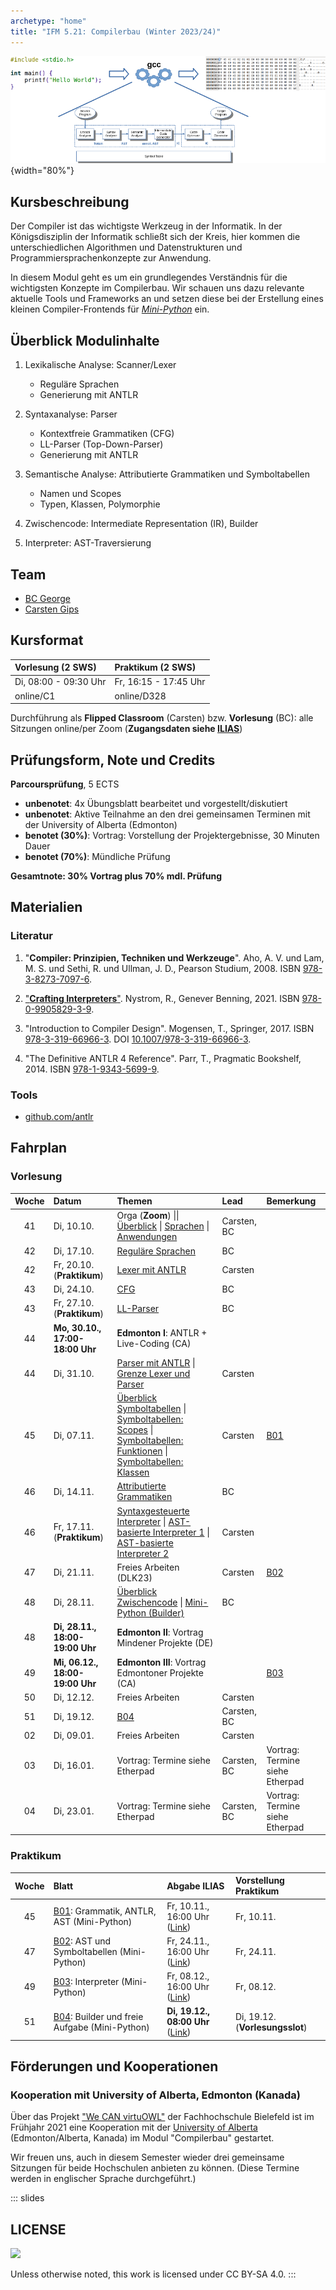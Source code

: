 ```yaml
---
archetype: "home"
title: "IFM 5.21: Compilerbau (Winter 2023/24)"
---
```



![](admin/images/architektur_cb.png){width="80%"}


## Kursbeschreibung

Der Compiler ist das wichtigste Werkzeug in der Informatik. In der Königsdisziplin der
Informatik schließt sich der Kreis, hier kommen die unterschiedlichen Algorithmen und
Datenstrukturen und Programmiersprachenkonzepte zur Anwendung.

In diesem Modul geht es um ein grundlegendes Verständnis für die wichtigsten Konzepte
im Compilerbau. Wir schauen uns dazu relevante aktuelle Tools und Frameworks an und
setzen diese bei der Erstellung eines kleinen Compiler-Frontends für [_Mini-Python_] ein.

[_Mini-Python_]: https://github.com/Compiler-CampusMinden/Mini-Python-Builder


## Überblick Modulinhalte

1.  Lexikalische Analyse: Scanner/Lexer
    *   Reguläre Sprachen
    *   Generierung mit ANTLR

2.  Syntaxanalyse: Parser
    *   Kontextfreie Grammatiken (CFG)
    *   LL-Parser (Top-Down-Parser)
    *   Generierung mit ANTLR

3.  Semantische Analyse: Attributierte Grammatiken und Symboltabellen
    *   Namen und Scopes
    *   Typen, Klassen, Polymorphie

4.  Zwischencode: Intermediate Representation (IR), Builder

5.  Interpreter: AST-Traversierung


## Team

*   [BC George](https://www.hsbi.de/minden/ueber-uns/personenverzeichnis/birgit-christina-george)
*   [Carsten Gips](https://www.hsbi.de/minden/ueber-uns/personenverzeichnis/carsten-gips)


## Kursformat

| Vorlesung (2 SWS)     | Praktikum (2 SWS)     |
|:----------------------|:----------------------|
| Di, 08:00 - 09:30 Uhr | Fr, 16:15 - 17:45 Uhr |
| online/C1             | online/D328           |

Durchführung als **Flipped Classroom** (Carsten) bzw. **Vorlesung** (BC):
alle Sitzungen online/per Zoom (**Zugangsdaten siehe [ILIAS]**)

[ILIAS]: https://www.hsbi.de/elearning/goto.php?target=crs_1091711&client_id=FH-Bielefeld

## Prüfungsform, Note und Credits

**Parcoursprüfung**, 5 ECTS

*   **unbenotet**: 4x Übungsblatt bearbeitet und vorgestellt/diskutiert
*   **unbenotet**: Aktive Teilnahme an den drei gemeinsamen Terminen mit der University of Alberta (Edmonton)
*   **benotet (30%)**: Vortrag: Vorstellung der Projektergebnisse, 30 Minuten Dauer
*   **benotet (70%)**: Mündliche Prüfung

**Gesamtnote: 30% Vortrag plus 70% mdl. Prüfung**


## Materialien

### Literatur

1.  "**Compiler: Prinzipien, Techniken und Werkzeuge**".
    Aho, A. V. und Lam, M. S. und Sethi, R. und Ullman, J. D., Pearson Studium, 2008.
    ISBN [978-3-8273-7097-6](https://fhb-bielefeld.digibib.net/openurl?isbn=978-3-8273-7097-6).

2.  ["**Crafting Interpreters**"](https://github.com/munificent/craftinginterpreters).
    Nystrom, R., Genever Benning, 2021.
    ISBN [978-0-9905829-3-9](https://fhb-bielefeld.digibib.net/openurl?isbn=978-0-9905829-3-9).

3.  "Introduction to Compiler Design".
    Mogensen, T., Springer, 2017.
    ISBN [978-3-319-66966-3](https://fhb-bielefeld.digibib.net/openurl?isbn=978-3-319-66966-3).
    DOI [10.1007/978-3-319-66966-3](https://doi.org/10.1007/978-3-319-66966-3).

4.  "The Definitive ANTLR 4 Reference".
    Parr, T., Pragmatic Bookshelf, 2014. ISBN [978-1-9343-5699-9](https://fhb-bielefeld.digibib.net/openurl?isbn=978-1-9343-5699-9).

### Tools

*   [github.com/antlr](https://github.com/antlr/antlr4)


## Fahrplan

### Vorlesung

| Woche | Datum                           | Themen                                                                                                              | Lead        | Bemerkung                       |
|:-----:|:--------------------------------|:--------------------------------------------------------------------------------------------------------------------|:------------|:--------------------------------|
|  41   | Di, 10.10.                      | Orga (**Zoom**) \|\| [Überblick] \| [Sprachen] \| [Anwendungen]                                                     | Carsten, BC |                                 |
|  42   | Di, 17.10.                      | [Reguläre Sprachen]                                                                                                 | BC          |                                 |
|  42   | Fr, 20.10. (**Praktikum**)      | [Lexer mit ANTLR]                                                                                                   | Carsten     |                                 |
|  43   | Di, 24.10.                      | [CFG]                                                                                                               | BC          |                                 |
|  43   | Fr, 27.10. (**Praktikum**)      | [LL-Parser]                                                                                                         | BC          |                                 |
|  44   | **Mo, 30.10., 17:00-18:00 Uhr** | **Edmonton I**: ANTLR + Live-Coding (CA)                                                                            |             |                                 |
|  44   | Di, 31.10.                      | [Parser mit ANTLR] \| [Grenze Lexer und Parser]                                                                     | Carsten     |                                 |
|  45   | Di, 07.11.                      | [Überblick Symboltabellen] \| [Symboltabellen: Scopes] \| [Symboltabellen: Funktionen] \| [Symboltabellen: Klassen] | Carsten     | [B01]                           |
|  46   | Di, 14.11.                      | [Attributierte Grammatiken]                                                                                         | BC          |                                 |
|  46   | Fr, 17.11. (**Praktikum**)      | [Syntaxgesteuerte Interpreter] \| [AST-basierte Interpreter 1] \| [AST-basierte Interpreter 2]                      | Carsten     |                                 |
|  47   | Di, 21.11.                      | Freies Arbeiten (DLK23)                                                                                             | Carsten     | [B02]                           |
|  48   | Di, 28.11.                      | [Überblick Zwischencode] \| [Mini-Python (Builder)]                                                                 | BC          |                                 |
|  48   | **Di, 28.11., 18:00-19:00 Uhr** | **Edmonton II**: Vortrag Mindener Projekte (DE)                                                                     |             |                                 |
|  49   | **Mi, 06.12., 18:00-19:00 Uhr** | **Edmonton III**: Vortrag Edmontoner Projekte (CA)                                                                  |             | [B03]                           |
|  50   | Di, 12.12.                      | Freies Arbeiten                                                                                                     | Carsten     |                                 |
|  51   | Di, 19.12.                      | [B04]                                                                                                               | Carsten, BC |                                 |
|  02   | Di, 09.01.                      | Freies Arbeiten                                                                                                     | Carsten     |                                 |
|  03   | Di, 16.01.                      | Vortrag: Termine siehe Etherpad                                                                                     | Carsten, BC | Vortrag: Termine siehe Etherpad |
|  04   | Di, 23.01.                      | Vortrag: Termine siehe Etherpad                                                                                     | Carsten, BC | Vortrag: Termine siehe Etherpad |

[Überblick]: lecture/intro/overview.md
[Sprachen]: lecture/intro/languages.md
[Anwendungen]: lecture/intro/applications.md

[Reguläre Sprachen]: lecture/frontend/lexing/regular.md
[Lexer mit ANTLR]: lecture/frontend/lexing/antlr-lexing.md

[CFG]: lecture/frontend/parsing/cfg.md
[LL-Parser]: lecture/frontend/parsing/ll-parser.md
[Parser mit ANTLR]: lecture/frontend/parsing/antlr-parsing.md
[Grenze Lexer und Parser]: lecture/frontend/parsing/finalwords.md

[Attributierte Grammatiken]: lecture/frontend/semantics/attribgrammars.md

[Überblick Symboltabellen]: lecture/frontend/semantics/symboltables/intro-symbtab.md
[Symboltabellen: Scopes]: lecture/frontend/semantics/symboltables/scopes.md
[Symboltabellen: Funktionen]: lecture/frontend/semantics/symboltables/functions.md
[Symboltabellen: Klassen]: lecture/frontend/semantics/symboltables/classes.md

[Überblick Zwischencode]: lecture/intermediate/intro-ir.md
[Mini-Python (Builder)]: lecture/backend/minipython-builder.md

[Syntaxgesteuerte Interpreter]: lecture/backend/interpretation/syntaxdriven.md
[AST-basierte Interpreter 1]: lecture/backend/interpretation/astdriven-part1.md
[AST-basierte Interpreter 2]: lecture/backend/interpretation/astdriven-part2.md

### Praktikum

| Woche | Blatt                                          | Abgabe ILIAS                                                                                                         | Vorstellung Praktikum           |
|:-----:|:-----------------------------------------------|:---------------------------------------------------------------------------------------------------------------------|:--------------------------------|
|  45   | [B01]: Grammatik, ANTLR, AST (Mini-Python)     | Fr, 10.11., 16:00 Uhr ([Link](https://www.hsbi.de/elearning/goto.php?target=exc_1258623&client_id=FH-Bielefeld))     | Fr, 10.11.                      |
|  47   | [B02]: AST und Symboltabellen (Mini-Python)    | Fr, 24.11., 16:00 Uhr ([Link](https://www.hsbi.de/elearning/goto.php?target=exc_1258623&client_id=FH-Bielefeld))     | Fr, 24.11.                      |
|  49   | [B03]: Interpreter (Mini-Python)               | Fr, 08.12., 16:00 Uhr ([Link](https://www.hsbi.de/elearning/goto.php?target=exc_1258623&client_id=FH-Bielefeld))     | Fr, 08.12.                      |
|  51   | [B04]: Builder und freie Aufgabe (Mini-Python) | **Di, 19.12., 08:00 Uhr** ([Link](https://www.hsbi.de/elearning/goto.php?target=exc_1258623&client_id=FH-Bielefeld)) | Di, 19.12. (**Vorlesungsslot**) |

[B01]: homework/sheet01.md
[B02]: homework/sheet02.md
[B03]: homework/sheet03.md
[B04]: homework/sheet04.md


## Förderungen und Kooperationen

### Kooperation mit University of Alberta, Edmonton (Kanada)

Über das Projekt ["We CAN virtuOWL"] der Fachhochschule Bielefeld ist im Frühjahr 2021 eine
Kooperation mit der [University of Alberta] (Edmonton/Alberta, Kanada) im Modul "Compilerbau"
gestartet.

Wir freuen uns, auch in diesem Semester wieder drei gemeinsame Sitzungen für beide
Hochschulen anbieten zu können. (Diese Termine werden in englischer Sprache durchgeführt.)

["We CAN virtuOWL"]: https://www.uni-bielefeld.de/international/profil/netzwerk/alberta-owl/we-can-virtuowl/
[University of Alberta]: https://www.hsbi.de/en/international-office/alberta-owl-cooperation







<!-- DO NOT REMOVE - THIS IS A LAST SLIDE TO INDICATE THE LICENSE AND POSSIBLE EXCEPTIONS (IMAGES, ...). -->
::: slides
## LICENSE
![](https://licensebuttons.net/l/by-sa/4.0/88x31.png)

Unless otherwise noted, this work is licensed under CC BY-SA 4.0.
:::
